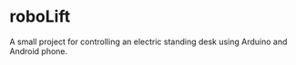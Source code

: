 roboLift
========

A small project for controlling an electric standing desk using Arduino and Android phone.
